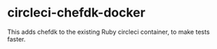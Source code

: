 # circleci-chefdk-docker
This adds chefdk to the existing Ruby circleci container, to make tests faster.
